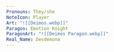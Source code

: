 ```yaml
---
Pronouns: They/she
NoteIcon: Player
Art: "![[Deimos.webp]]"
Paragon: Emotion Knight
ParagonArt: "![[Deimos Paragon.webp]]"
Real_Name: Desdemona
---
```


